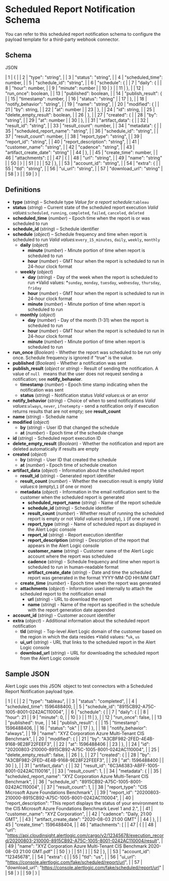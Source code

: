 # Scheduled Report Notification Schema

You can refer to this scheduled report notification schema to configure the payload template for a third-party webhook connector.

## Schema

JSON

| 1 | { |
| 2 | "type": "string", |
| 3 | "status": "string", |
| 4 | "scheduled_time": number, |
| 5 | "schedule_id": "string", |
| 6 | "schedule": { |
| 7 | "daily": { |
| 8 | "hour": number, |
| 9 | "minute": number |
| 10 | } |
| 11 | }, |
| 12 | "run_once": boolean, |
| 13 | "published": boolean, |
| 14 | "publish_result": { |
| 15 | "timestamp": number, |
| 16 | "status": "string" |
| 17 | }, |
| 18 | "notify_behavior": "string", |
| 19 | "name": "string", |
| 20 | "modified": { |
| 21 | "by": string, |
| 22 | "at": number |
| 23 | }, |
| 24 | "id": string, |
| 25 | "delete_empty_result": boolean, |
| 26 | }, |
| 27 | "created": { |
| 28 | "by": "string", |
| 29 | "at": number |
| 30 | }, |
| 31 | "artifact_data": { |
| 32 | "result_id": "string", |
| 33 | "result_count": number, |
| 34 | "metadata": { |
| 35 | "scheduled_report_name": "string", |
| 36 | "schedule_id": "string", |
| 37 | "result_count": number, |
| 38 | "report_type": "string", |
| 39 | "report_id": "string", |
| 40 | "report_description": "string", |
| 41 | "customer_name": "string", |
| 42 | "cadence": "string", |
| 43 | "artifact_create_date": "string" |
| 44 | }, |
| 45 | "create_time": number, |
| 46 | "attachments": [ |
| 47 | { |
| 48 | "url": "string", |
| 49 | "name": "string" |
| 50 | } |
| 51 | ] |
| 52 | }, |
| 53 | "account_id": "string", |
| 54 | "extra": { |
| 55 | "tld": "string", |
| 56 | "ui_url": "string", |
| 57 | "download_url": "string" |
| 58 | } |
| 59 | } |

## Definitions

* **type** (*string*) – Schedule type
*Value for a report schedule:*`tableau`
* **status** (*string*) – Current state of the scheduled report execution
*Valid values:*`scheduled`, `running`, `completed`, `failed`, `canceled`, `deleted`
* **scheduled_time** (*number*) – Epoch time when the report is or was scheduled to run
* **schedule_id** (*string*) – Schedule identifier
* **schedule** (*object*) – Schedule frequency and time when report is scheduled to run
*Valid values:*`every_15_minutes`, `daily`, `weekly`, `monthly`
   * **daily**	(*object*)
      * **minute** (*number*) - Minute portion of time when report is scheduled to run
      * **hour** (*number*) - GMT hour when the report is scheduled to run in 24-hour clock format
   * **weekly**	(*object*)
      * **day** (*string*) - Day of the week when the report is scheduled to run
      *Valid values: *`sunday`, `monday`, `tuesday`, `wednesday`, `thursday`, `friday`
      * **hour** (*number*) - GMT hour when the report is scheduled to run in 24-hour clock format
      * **minute** (*number*) - Minute portion of time when report is scheduled to run
   * **monthly**	(*object*)
      * **day** (*number*) - Day of the month (1-31) when the report is scheduled to run
      * **hour** (*number*) - GMT hour when the report is scheduled to run in 24-hour clock format
      * **minute** (*number*) - Minute portion of time when report is scheduled to run
* **run_once** (*Boolean*) - Whether the report was scheduled to be run only once. Schedule frequency is ignored if "true" is the value.
* **published** (*Boolean*)  - Whether a notification was sent
* **publish_result** (*object* or *string*)  - Result of sending the notification. A value of `null ` means that the user does not  request sending a notification; see **notify_behavior**.
   * **timestamp** (*number*)  - Epoch time stamp indicating when the notification was sent
   * **status** (*string*)  - Notification status
   *Valid values:*`ok` or an error
* **notify_behavior** (*string*)  - Choice of when to send notifications
*Valid values:*`always`, `never`, `ifnotempty`  -  send a notification only if execution returns  results that are not empty; see **result_count**
* **name** (*string*)  - Schedule name
* **modified** (*object*)
   * **by** (*string*)  - User ID that changed the schedule
   * **at** (*number*)   - Epoch time of the schedule change
* **id** (*string*)  - Scheduled report execution ID
* **delete_empty_result** (*Boolean*)  - Whether the notification and report are deleted automatically if results are empty
* **created** (*object*)
   * **by** (*string*)  - User ID that created the schedule
   * **at** (*number*)   - Epoch time of schedule creation
* **artifact_data** (*object*)   - Information about the scheduled report
   * **result_id** (*string*)   - Generated report identifier
   * **result_count**   (*number*) - Whether the execution result is empty
   *Valid values:*`0` (empty),`1` (if one or more)
   * **metadata** (*object*) - Information in the email notification sent to the customer when the scheduled report is generated
      * **scheduled_report_name** (*string*) - Name of the report schedule
      * **schedule_id** (*string*) - Schedule identifier
      * **result_count** (*number*) - Whether result of running the scheduled report is empty or not
      *Valid values:*`0` (empty), `1` (if one or more)
      * **report_type** (*string*) - Name of scheduled report as displayed in the Alert Logic console
      * **report_id** (*string*) - Report execution identifier
      * **report_description** (*string*) - Description of the report that appears in the Alert Logic console
      * **customer_name** (*string*) - Customer name of the Alert Logic account where the report was scheduled
      * **cadence** (*string*) - Schedule frequency and time when report is scheduled to run in human-readable format
      * **artifact_create_date** (*string*) - Date and time the scheduled report was generated in the format YYYY-MM-DD HH:MM GMT
   * **create_time** (*number*) -  Epoch time when the report was generated
   * **attachments** (*object*) - Information used internally to attach the scheduled report to the notification email
      * **url** (*string*) - URL to download the report
      * **name** (*string*) - Name of the report as specified in the schedule with the report generation date appended
* **account_id** (*string*) - Customer account identifier
* **extra** (*object*) - Additional information about the scheduled report notification
   * **tld** (*string*) - Top-level Alert Logic domain of the customer based on the region in which the data resides
   *Valid values: *`uk`, `us`
   * **ui_url** (*string*) - URL that links to the scheduled report in the Alert Logic console
   * **download_url** (*string*) - URL for downloading the scheduled report from the Alert Logic console

## Sample JSON

Alert Logic uses this JSON  object to test connectors with a Scheduled Report Notification payload type.

| 1 | { |
| 2 | "type": "tableau", |
| 3 | "status": "completed", |
| 4 | "scheduled_time": 1596488400, |
| 5 | "schedule_id": "8915CB92-A75C-1005-8001-0242AC110004", |
| 6 | "schedule": { |
| 7 | "daily": { |
| 8 | "hour": 21 |
| 9 | "minute": 0, |
| 10 | } |
| 11 | }, |
| 12 | "run_once": false, |
| 13 | "published": true, |
| 14 | "publish_result": { |
| 15 | "timestamp": 1596488406, |
| 16 | "status": "ok" |
| 17 | }, |
| 18 | "notify_behavior": "always", |
| 19 | "name": "XYZ Corporation Azure Multi-Tenant CIS Benchmark", |
| 20 | "modified": { |
| 21 | "by": "A3CBF982-2FED-4E4B-9168-9E28F22FEEF3", |
| 22 | "at": 1596488406 |
| 23 | }, |
| 24 | "id": "20200803-210000-8915CB92-A75C-1005-8001-0242AC110004", |
| 25 | "delete_empty_result": false, |
| 26 | }, |
| 27 | "created": { |
| 28 | "by": "A3CBF982-2FED-4E4B-9168-9E28F22FEEF3", |
| 29 | "at": 1596488400 |
| 30 | }, |
| 31 | "artifact_data": { |
| 32 | "result_id": "6C3A6383-ABFF-1005-8001-0242AC110016", |
| 33 | "result_count": 1, |
| 34 | "metadata": { |
| 35 | "scheduled_report_name": "XYZ Corporation Azure Multi-Tenant CIS Benchmark", |
| 36 | "schedule_id": "8915CB92-A75C-1005-8001-0242AC110004", |
| 37 | "result_count": 1, |
| 38 | "report_type": "CIS Microsoft Azure Foundations Benchmark", |
| 39 | "report_id": "20200803-210000-8915CB92-A75C-1005-8001-0242AC110004", |
| 40 | "report_description": "This report displays the status of your environment to the CIS Microsoft Azure Foundations Benchmark Level 1 and 2.", |
| 41 | "customer_name": "XYZ Corporation", |
| 42 | "cadence": "Daily, 21:00 GMT", |
| 43 | "artifact_create_date": "2020-08-03 21:00 GMT" |
| 44 | }, |
| 45 | "create_time": 1596488404, |
| 46 | "attachments": [ |
| 47 | { |
| 48 | "url": "https://api.cloudinsight.alertlogic.com/cargo/v2/12345678/execution_record/20200803-210000-8915CB92-A75C-1005-8001-0242AC110004/result", |
| 49 | "name": "XYZ Corporation Azure Multi-Tenant CIS Benchmark 2020-08-03 21:00 GMT.pdf" |
| 50 | } |
| 51 | ] |
| 52 | }, |
| 53 | "account_id": "12345678", |
| 54 | "extra": { |
| 55 | "tld": "us", |
| 56 | "ui_url": "https://console.alertlogic.com/fake/scheduled/report/url", |
| 57 | "download_url": "https://console.alertlogic.com/fake/scheduled/report/url" |
| 58 | } |
| 59 | } |
